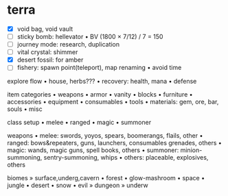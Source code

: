 # terra

- [x] void bag, void vault
- [ ] sticky bomb: hellevator
  • BV (1800 × 7/12) / 7 = 150
- [ ] journey mode: research, duplication
- [ ] vital crystal: shimmer
- [x] desert fossil: for amber
- [ ] fishery: spawn point(teleport), map renaming
  • avoid time

explore flow
• house, herbs???
• recovery: health, mana
• defense

item categories
• weapons
• armor
• vanity
• blocks
• furniture
• accessories
• equipment
• consumables
• tools 
• materials: gem, ore, bar, souls
• misc

class setup
• melee
• ranged
• magic
• summoner

weapons
• melee: swords, yoyos, spears, boomerangs, flails, other
• ranged: bows&repeaters, guns, launchers, consumables grenades, others
• magic: wands, magic guns, spell books, others
• summoner: minion-summoning, sentry-summoning, whips
• others: placeable, explosives, others

biomes
» surface,underg,cavern
  • forest
  • glow-mashroom
  • space
  • jungle
  • desert
  • snow
  • evil
» dungeon
» underw
